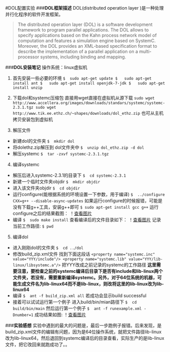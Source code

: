 #DOL配置实验
###**DOL框架描述**
DOL(distributed operation layer )是一种处理并行化程序的软件开发框架。
>The distributed operation layer (DOL) is a software development framework to program parallel applications. The DOL allows to specify applications based on the Kahn process network model of computation and features a simulation engine based on SystemC. Moreover, the DOL provides an XML-based specification format to describe the implementation of a parallel application on a multi-processor systems, including binding and mapping.

###**DOL安装笔记**
操作系统：linux虚拟机

1. 首先安装一些必要的环境
`$	sudo apt-get update
$	sudo apt-get install ant
$ 	sudo apt-get install openjdk-7-jdk
$	sudo apt-get install unzip`

2. 下载dol和systemc压缩包
直接用wget直接在虚拟机从源下载
`sudo wget http://www.accellera.org/images/downloads/standars/systemc/systemc-2.3.1.tgz
sudo wget http://www.tik.ee.ethz.ch/~shapes/downloads/dol_ethz.zip`
也可从主机拷贝安装包到虚拟机

3. 解压文件
* 新建dol的文件夹 
`$	mkdir dol`
* 将dolethz.zip解压到 dol文件夹中
`$	unzip dol_ethz.zip -d dol`
* 解压systemc
`$	tar -zxvf systemc-2.3.1.tgz`

4. 编译systemc
* 解压后进入systemc-2.3.1的目录下
`$	cd systemc-2.3.1`
* 新建一个临时文件夹objdir
`$	mkdir objdir`
* 进入该文件夹objdir
`$	cd objdir`
* 运行configure(能根据系统的环境设置一下参数，用于编译)
`$	../configure CXX=g++ --disable-async-updates`
如果运行configure的时候报错，可能是没有下载g++工具，安装g++即可
`$ sudo apt-get install gcc g++`
运行configure之后的结果截图：
！[查看图片](http://a3.qpic.cn/psb?/V11ttduT1jLeiZ/dIUR0XbNBPi.WzDgdREGwtC2Pj5UdhbCU3VOdudfMsM!/b/dAoBAAAAAAAA&bo=ewKSAAAAAAADB8k!&rf=viewer_4)
* 编译
`$	sudo make install`
查看编译后的文件目录如下：
！[查看图片](http://a3.qpic.cn/psb?/V11ttduT1jLeiZ/BW.BEh7groZ4FVev0udHeQvy5I1BJTtiW4BksSzQPZo!/b/dAoBAAAAAAAA&bo=eQKUAAAAAAADAMo!&rf=viewer_4)
记录当前工作路径:
`$ pwd`

5. 编译dol
* 进入刚刚dol的文件夹
`$	cd ../dol`
* 修改build_zip.xml文件
找到下面这段话
`<property name="systemc.inc" value="YYY/include"/>
<property name="systemc.lib" value="YYY/lib-linux/libsystemc.a"/>`
把YYY改成之前记录的systemc的工作路径
**这里需要注意，要检查之前的systemc编译后目录下是否有include和lib-linux两个文件夹，若没有，需要重新编译systemc。另外，对于64位系统的机器，可能生成文件名为lib-linux64而不是lib-linux，则改将这里的lib-linux改为lib-linux64**
* 编译
`$	ant -f build_zip.xml all`
若成功会显示build successful
* 接着可以试试运行第一个例子
进入build/bin/mian路径下
`$	cd build/bin/main`
然后运行第一个例子
`$	ant -f runexample.xml -Dnumber=1`
成功结果如图:
！[查看图片](http://a2.qpic.cn/psb?/V11ttduT1jLeiZ/qGiLDp26WxHRI4L4fdQMvuiOIrEw5aGsohDyhVAEVYg!/b/dAkBAAAAAAAA&bo=RAGIAQAAAAADAOk!&rf=viewer_4)


###**实验感想**
实验中遇到的最大的问题是，最后一步跑例子报错。后来发现，是build_zip.xml文件的编辑有问题，因为是64位操作系统，就把文件路径lib-linux改为lib-linux64，然后退回到systemc编译后的目录查看，实际生产的是lib-linux文件，把它改回来就跑成功了。。
